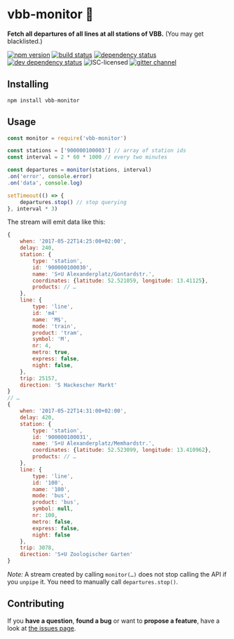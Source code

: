 # vbb-monitor 🔭

**Fetch all departures of all lines at all stations of VBB.** (You may get blacklisted.)

[![npm version](https://img.shields.io/npm/v/vbb-monitor.svg)](https://www.npmjs.com/package/vbb-monitor)
[![build status](https://img.shields.io/travis/derhuerst/vbb-monitor.svg)](https://travis-ci.org/derhuerst/vbb-monitor)
[![dependency status](https://img.shields.io/david/derhuerst/vbb-monitor.svg)](https://david-dm.org/derhuerst/vbb-monitor)
[![dev dependency status](https://img.shields.io/david/dev/derhuerst/vbb-monitor.svg)](https://david-dm.org/derhuerst/vbb-monitor#info=devDependencies)
![ISC-licensed](https://img.shields.io/github/license/derhuerst/vbb-monitor.svg)
[![gitter channel](https://badges.gitter.im/derhuerst/vbb-rest.svg)](https://gitter.im/derhuerst/vbb-rest)


## Installing

```shell
npm install vbb-monitor
```


## Usage

```js
const monitor = require('vbb-monitor')

const stations = ['900000100003'] // array of station ids
const interval = 2 * 60 * 1000 // every two minutes

const departures = monitor(stations, interval)
.on('error', console.error)
.on('data', console.log)

setTimeout(() => {
	departures.stop() // stop querying
}, interval * 3)
```

The stream will emit data like this:

```js
{
	when: '2017-05-22T14:25:00+02:00',
	delay: 240,
	station: {
		type: 'station',
		id: '900000100030',
		name: 'S+U Alexanderplatz/Gontardstr.',
		coordinates: {latitude: 52.521059, longitude: 13.41125},
		products: // …
	},
	line: {
		type: 'line',
		id: 'm4'
		name: 'M$',
		mode: 'train',
		product: 'tram',
		symbol: 'M',
		nr: 4,
		metro: true,
		express: false,
		night: false,
	},
	trip: 25157,
	direction: 'S Hackescher Markt'
}
// …
{
	when: '2017-05-22T14:31:00+02:00',
	delay: 420,
	station: {
		type: 'station',
		id: '900000100031',
		name: 'S+U Alexanderplatz/Memhardstr.',
		coordinates: {latitude: 52.523099, longitude: 13.410962},
		products: // …
	},
	line: {
		type: 'line',
		id: '100',
		name: '100',
		mode: 'bus',
		product: 'bus',
		symbol: null,
		nr: 100,
		metro: false,
		express: false,
		night: false
	},
	trip: 3078,
	direction: 'S+U Zoologischer Garten'
}
```

*Note:* A stream created by calling `monitor(…)` does not stop calling the API if you `unpipe` it. You need to manually call `departures.stop()`.


## Contributing

If you **have a question**, **found a bug** or want to **propose a feature**, have a look at [the issues page](https://github.com/derhuerst/vbb-monitor/issues).
